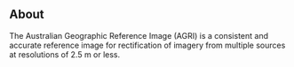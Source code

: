 ## About

The Australian Geographic Reference Image (AGRI) is a consistent and accurate reference image for rectification of imagery from multiple sources at resolutions of 2.5 m or less.
